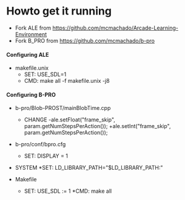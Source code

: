 # Howto get it running

* Fork ALE from https://github.com/mcmachado/Arcade-Learning-Environment
* Fork B_PRO from https://github.com/mcmachado/b-pro

#### Configuring ALE
* makefile.unix
    * SET: USE_SDL=1
    * CMD: make all -f makefile.unix -j8

#### Configuring B-PRO
* b-pro/Blob-PROST/mainBlobTime.cpp
    * CHANGE
        -ale.setFloat("frame_skip", param.getNumStepsPerAction());
        +ale.setInt("frame_skip", param.getNumStepsPerAction());

* b-pro/conf/bpro.cfg
    * SET: DISPLAY = 1

* SYSTEM
    *SET: LD_LIBRARY_PATH="$LD_LIBRARY_PATH:<path to ale>"

* Makefile
    * SET: USE_SDL := 1
    *CMD: make all

